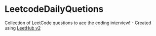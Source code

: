 # LeetcodeDailyQuetions
Collection of LeetCode questions to ace the coding interview! - Created using [LeetHub v2](https://github.com/arunbhardwaj/LeetHub-2.0)
